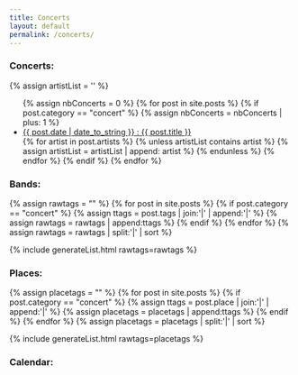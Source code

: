 ```yaml
---
title: Concerts
layout: default
permalink: /concerts/
---
```


### Concerts:

{% assign artistList = '' %}
<ul>
{% assign nbConcerts = 0 %}
{% for post in site.posts %}
  {% if post.category == "concert" %}
    {% assign nbConcerts = nbConcerts | plus: 1 %}
    <li>
      <a href="{{ post.url }}">
       {{ post.date | date_to_string }} : {{ post.title }}
      </a>
    </li>
    {% for artist in post.artists %}
      {% unless artistList contains artist %}
        {% assign artistList = artistList | append: artist %}
      {% endunless %}
    {% endfor %}
  {% endif %}
{% endfor %}
</ul>

### Bands:

{% assign rawtags = "" %}
{% for post in site.posts %}
  {% if post.category == "concert" %} 
    {% assign ttags = post.tags | join:'|' | append:'|' %}
    {% assign rawtags = rawtags | append:ttags %}
  {% endif %}
{% endfor %}
{% assign rawtags = rawtags | split:'|' | sort %}

{% include generateList.html rawtags=rawtags %}

### Places:

{% assign placetags = "" %}
{% for post in site.posts %}
  {% if post.category == "concert" %} 
    {% assign ttags = post.place | join:'|' | append:'|' %}
    {% assign placetags = placetags | append:ttags %}
  {% endif %}
{% endfor %}
{% assign placetags = placetags | split:'|' | sort %}

{% include generateList.html rawtags=placetags %}

### Calendar:
<script src="https://ajax.googleapis.com/ajax/libs/jquery/2.2.3/jquery.min.js"></script>
<script src="https://d3js.org/d3.v3.min.js" charset="utf-8"></script>
<script type="text/javascript" src="//cdn.jsdelivr.net/cal-heatmap/3.3.10/cal-heatmap.min.js"></script>
<link href="//maxcdn.bootstrapcdn.com/font-awesome/4.4.0/css/font-awesome.min.css" rel="stylesheet">
<link rel="stylesheet" href="//cdn.jsdelivr.net/cal-heatmap/3.3.10/cal-heatmap.css" />
<script type="text/javascript" src="//cdnjs.cloudflare.com/ajax/libs/moment.js/2.14.1/moment.min.js"></script>

<style type="text/css">
.content {
	min-width: 400px;
}
#calendar {
	width: 839px;
}
.subdomain-text {
	fill: #fff;
}
#calendar a {
	color: #999;
}
@media all and (max-width:1400px) {
	#calendar {
		width: 626px;
	}
}
@media all and (max-width:730px) {
	#calendar {
		width:365px;
	}
}
@media all and (max-width:420px) {
	#calendar {
		width:191px;
	}
}
</style>

<div id="calendar" style="margin:0 auto;">
	<div id="cal-heatmap"></div>
	<div style="padding-top: 10px;">
		<a href="#" style="margin-right:10px;" id="cal-heatmap-PreviousDomain-selector"><i class="fa fa-chevron-left"></i></a>
		<a href="#" style="float:right;" id="cal-heatmap-NextDomain-selector"><i class="fa fa-chevron-right"></i></a>
	</div>
</div>


<script type="text/javascript">

var data = {% assign counter = 0 %}
{
  {% for post in site.posts %}
    {% if post.category == "concert" %}
      {% capture day %}
        {{ post.date | date: '%s' }}
      {% endcapture %}
      {% capture prevday %}
        {{ post.previous.date | date: '%s' }}
      {% endcapture %}
      {% assign counter = counter | plus: 1 %}
      {% if day != prevday %}"{{ post.date | date: '%s' }}": {{ counter }}
        {% assign counter = 0 %}
        {% if forloop.last == false %},{% endif %}
      {% endif %}
    {% endif %}
  {% endfor %}
};


var responsiveCal = function( options ) {
	var now = new Date();
    if( $(window).width() < 420 ) {
        options.start = now.setMonth(now.getMonth());
        options.range = 1;
        options.cellSize = 25;
    } else if ( $(window).width() < 730 ) {
        options.start = now.setMonth(now.getMonth() - 1);
        options.range = 2;
        options.cellSize = 20;
    } else if( $(window).width() < 1400 ) {
        options.start = now.setMonth(now.getMonth() - 2);
        options.range = 3;
        options.cellSize = 23;
    } else {
        options.start = now.setMonth(now.getMonth() - 3);
        options.range = 4;
        options.cellSize = 23;
    }

    if( typeof cal === "object" ) {
        $('#cal-heatmap').html('');
        cal = cal.destroy();
    }
    cal = new CalHeatMap();
    cal.init( options );

}
caloptions = {
    itemSelector: "#cal-heatmap",
	domain: "month",
	subDomain: "x_day",
	data: data,
	dataType: "json",
	cellPadding: 5,
	domainGutter: 20,
	displayLegend: false,
	range: 4,
	considerMissingDataAsZero:false,
	domainDynamicDimension: true,
	previousSelector: "#cal-heatmap-PreviousDomain-selector",
	nextSelector: "#cal-heatmap-NextDomain-selector",
	domainLabelFormat: function(date) {
		moment.locale("en");
		return moment(date).format("MMMM").toUpperCase();
	},
	subDomainTextFormat: "%d",
	legend: [0,1,2,3],
	label: {
		position: "top"
	}
};


// run first time, put in load if your scripts are in footer
responsiveCal( caloptions );

$(window).resize(function() {
    if(this.resizeTO) clearTimeout(this.resizeTO);
    this.resizeTO = setTimeout(function() {
        $(this).trigger('resizeEnd');
    }, 500);
});

//resize on resizeEnd function
$(window).bind('resizeEnd', function() {
	 responsiveCal( cal.options );
});
  
	
</script>

